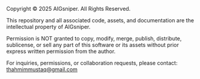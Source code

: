 Copyright © 2025 AIGsniper. All Rights Reserved.

This repository and all associated code, assets, and documentation
are the intellectual property of AIGsniper.

Permission is NOT granted to copy, modify, merge, publish,
distribute, sublicense, or sell any part of this software or its assets
without prior express written permission from the author.

For inquiries, permissions, or collaboration requests, please contact:
<thahmimmustaq@gmail.com>
